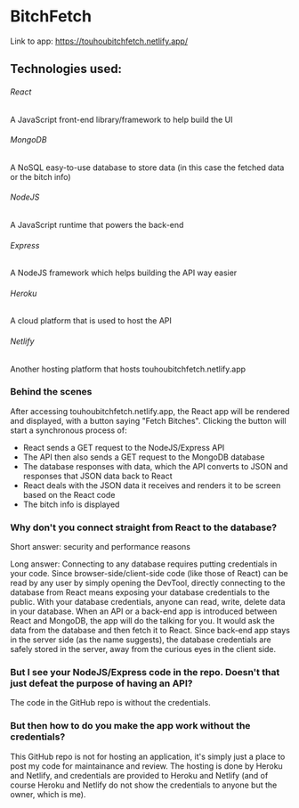 ﻿# BitchFetch

Link to app: https://touhoubitchfetch.netlify.app/

## Technologies used:

###### React
A JavaScript front-end library/framework to help build the UI

###### MongoDB
A NoSQL easy-to-use database to store data (in this case the fetched data or the bitch info)

###### NodeJS
A JavaScript runtime that powers the back-end

###### Express
A NodeJS framework which helps building the API way easier

###### Heroku
A cloud platform that is used to host the API

###### Netlify
Another hosting platform that hosts touhoubitchfetch.netlify.app

### Behind the scenes

After accessing touhoubitchfetch.netlify.app, the React app will be rendered and displayed, with a button saying "Fetch Bitches". Clicking the button will start a synchronous process of:
 - React sends a GET request to the NodeJS/Express API
 - The API then also sends a GET request to the MongoDB database
 - The database responses with data, which the API converts to JSON and responses that JSON data back to React
 - React deals with the JSON data it receives and renders it to be screen based on the React code
 - The bitch info is displayed

### Why don't you connect straight from React to the database?

Short answer: security and performance reasons

Long answer: Connecting to any database requires putting credentials in your code. Since browser-side/client-side code (like those of React) can be read by any user by simply opening the DevTool, directly connecting to the database from React means exposing your database credentials to the public. With your database credentials, anyone can read, write, delete data in your database.
When an API or a back-end app is introduced between React and MongoDB, the app will do the talking for you. It would ask the data from the database and then fetch it to React. Since back-end app stays in the server side (as the name suggests), the database credentials are safely stored in the server, away from the curious eyes in the client side.

### But I see your NodeJS/Express code in the repo. Doesn't that just defeat the purpose of having an API?
The code in the GitHub repo is without the credentials.

### But then how to do you make the app work without the credentials?
This GitHub repo is not for hosting an application, it's simply just a place to post my code for maintainance and review. The hosting is done by Heroku and Netlify, and credentials are provided to Heroku and Netlify (and of course Heroku and Netlify do not show the credentials to anyone but the owner, which is me).
